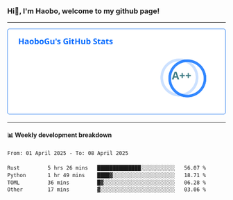 <!--<h2 align="center"> Hi👋, I'm Haobo, welcome to my github page! </h2>-->
### Hi👋, I'm Haobo, welcome to my github page!
-------

<img href="https://github.com/HaoboGu" src="assets/stats.svg" alt="github stats" /> 

-------

#### 📊 **Weekly development breakdown**
<!--START_SECTION:waka-->

```txt
From: 01 April 2025 - To: 08 April 2025

Rust         5 hrs 26 mins   ██████████████░░░░░░░░░░░   56.07 %
Python       1 hr 49 mins    ████▓░░░░░░░░░░░░░░░░░░░░   18.71 %
TOML         36 mins         █▓░░░░░░░░░░░░░░░░░░░░░░░   06.28 %
Other        17 mins         ▓░░░░░░░░░░░░░░░░░░░░░░░░   03.06 %
```

<!--END_SECTION:waka-->
<!--
backup url: https://github-readme-status-dusky-ten.vercel.app/api?username=HaoboGu&count_private=true&show_icons=true&theme=transparent&border_color=2f80ed
-->
<!--
**HaoboGu/HaoboGu** is a ✨ _special_ ✨ repository because its `README.md` (this file) appears on your GitHub profile.

Here are some ideas to get you started:

- 🔭 I’m currently working on AI-assisted programming tools
- 🌱 I’m currently learning ...
- 👯 I’m looking to collaborate on ...
- 🤔 I’m looking for help with ...
- 💬 Ask me about ...
- 📫 How to reach me: ...
- 😄 Pronouns: ...
- ⚡ Fun fact: ...
-->
